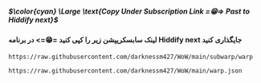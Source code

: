 ##### $\color{cyan} \Large \text{Copy Under Subscription Link =😁=> Past to Hiddify next}$
#### لینک سابسکریپشن زیر را کپی کنید =😁=> در برنامه Hiddify next جایگذاری کنید


```
https://raw.githubusercontent.com/darknessm427/WoW/main/subwarp/warp
```

```
https://raw.githubusercontent.com/darknessm427/WoW/main/warp.json
```
